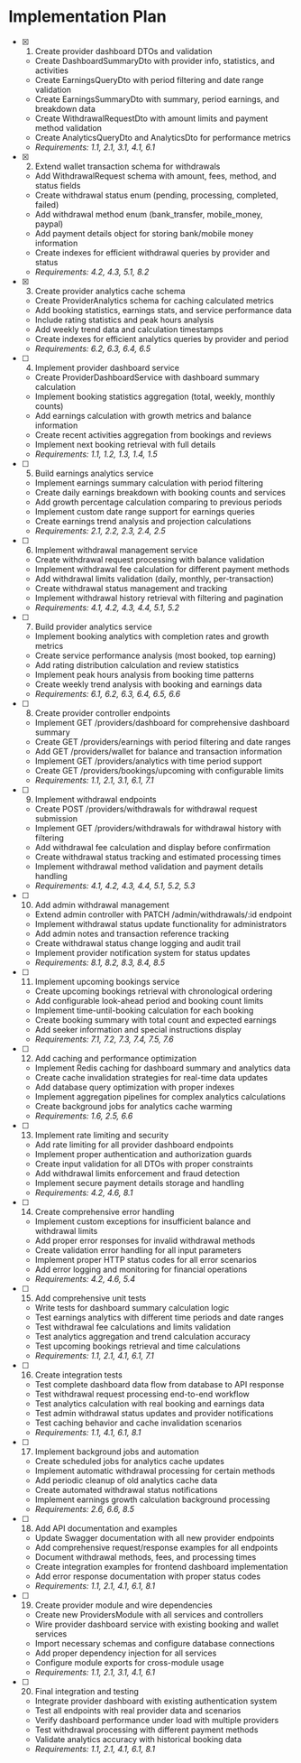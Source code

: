 # Implementation Plan

- [x] 1. Create provider dashboard DTOs and validation



  - Create DashboardSummaryDto with provider info, statistics, and activities
  - Create EarningsQueryDto with period filtering and date range validation
  - Create EarningsSummaryDto with summary, period earnings, and breakdown data
  - Create WithdrawalRequestDto with amount limits and payment method validation
  - Create AnalyticsQueryDto and AnalyticsDto for performance metrics
  - _Requirements: 1.1, 2.1, 3.1, 4.1, 6.1_

- [x] 2. Extend wallet transaction schema for withdrawals









  - Add WithdrawalRequest schema with amount, fees, method, and status fields
  - Create withdrawal status enum (pending, processing, completed, failed)
  - Add withdrawal method enum (bank_transfer, mobile_money, paypal)
  - Add payment details object for storing bank/mobile money information
  - Create indexes for efficient withdrawal queries by provider and status
  - _Requirements: 4.2, 4.3, 5.1, 8.2_

- [x] 3. Create provider analytics cache schema





  - Create ProviderAnalytics schema for caching calculated metrics
  - Add booking statistics, earnings stats, and service performance data
  - Include rating statistics and peak hours analysis
  - Add weekly trend data and calculation timestamps
  - Create indexes for efficient analytics queries by provider and period
  - _Requirements: 6.2, 6.3, 6.4, 6.5_

- [ ] 4. Implement provider dashboard service




  - Create ProviderDashboardService with dashboard summary calculation
  - Implement booking statistics aggregation (total, weekly, monthly counts)
  - Add earnings calculation with growth metrics and balance information
  - Create recent activities aggregation from bookings and reviews
  - Implement next booking retrieval with full details
  - _Requirements: 1.1, 1.2, 1.3, 1.4, 1.5_

- [ ] 5. Build earnings analytics service
  - Implement earnings summary calculation with period filtering
  - Create daily earnings breakdown with booking counts and services
  - Add growth percentage calculation comparing to previous periods
  - Implement custom date range support for earnings queries
  - Create earnings trend analysis and projection calculations
  - _Requirements: 2.1, 2.2, 2.3, 2.4, 2.5_

- [ ] 6. Implement withdrawal management service
  - Create withdrawal request processing with balance validation
  - Implement withdrawal fee calculation for different payment methods
  - Add withdrawal limits validation (daily, monthly, per-transaction)
  - Create withdrawal status management and tracking
  - Implement withdrawal history retrieval with filtering and pagination
  - _Requirements: 4.1, 4.2, 4.3, 4.4, 5.1, 5.2_

- [ ] 7. Build provider analytics service
  - Implement booking analytics with completion rates and growth metrics
  - Create service performance analysis (most booked, top earning)
  - Add rating distribution calculation and review statistics
  - Implement peak hours analysis from booking time patterns
  - Create weekly trend analysis with booking and earnings data
  - _Requirements: 6.1, 6.2, 6.3, 6.4, 6.5, 6.6_

- [ ] 8. Create provider controller endpoints
  - Implement GET /providers/dashboard for comprehensive dashboard summary
  - Create GET /providers/earnings with period filtering and date ranges
  - Add GET /providers/wallet for balance and transaction information
  - Implement GET /providers/analytics with time period support
  - Create GET /providers/bookings/upcoming with configurable limits
  - _Requirements: 1.1, 2.1, 3.1, 6.1, 7.1_

- [ ] 9. Implement withdrawal endpoints
  - Create POST /providers/withdrawals for withdrawal request submission
  - Implement GET /providers/withdrawals for withdrawal history with filtering
  - Add withdrawal fee calculation and display before confirmation
  - Create withdrawal status tracking and estimated processing times
  - Implement withdrawal method validation and payment details handling
  - _Requirements: 4.1, 4.2, 4.3, 4.4, 5.1, 5.2, 5.3_

- [ ] 10. Add admin withdrawal management
  - Extend admin controller with PATCH /admin/withdrawals/:id endpoint
  - Implement withdrawal status update functionality for administrators
  - Add admin notes and transaction reference tracking
  - Create withdrawal status change logging and audit trail
  - Implement provider notification system for status updates
  - _Requirements: 8.1, 8.2, 8.3, 8.4, 8.5_

- [ ] 11. Implement upcoming bookings service
  - Create upcoming bookings retrieval with chronological ordering
  - Add configurable look-ahead period and booking count limits
  - Implement time-until-booking calculation for each booking
  - Create booking summary with total count and expected earnings
  - Add seeker information and special instructions display
  - _Requirements: 7.1, 7.2, 7.3, 7.4, 7.5, 7.6_

- [ ] 12. Add caching and performance optimization
  - Implement Redis caching for dashboard summary and analytics data
  - Create cache invalidation strategies for real-time data updates
  - Add database query optimization with proper indexes
  - Implement aggregation pipelines for complex analytics calculations
  - Create background jobs for analytics cache warming
  - _Requirements: 1.6, 2.5, 6.6_

- [ ] 13. Implement rate limiting and security
  - Add rate limiting for all provider dashboard endpoints
  - Implement proper authentication and authorization guards
  - Create input validation for all DTOs with proper constraints
  - Add withdrawal limits enforcement and fraud detection
  - Implement secure payment details storage and handling
  - _Requirements: 4.2, 4.6, 8.1_

- [ ] 14. Create comprehensive error handling
  - Implement custom exceptions for insufficient balance and withdrawal limits
  - Add proper error responses for invalid withdrawal methods
  - Create validation error handling for all input parameters
  - Implement proper HTTP status codes for all error scenarios
  - Add error logging and monitoring for financial operations
  - _Requirements: 4.2, 4.6, 5.4_

- [ ] 15. Add comprehensive unit tests
  - Write tests for dashboard summary calculation logic
  - Test earnings analytics with different time periods and date ranges
  - Test withdrawal fee calculations and limits validation
  - Test analytics aggregation and trend calculation accuracy
  - Test upcoming bookings retrieval and time calculations
  - _Requirements: 1.1, 2.1, 4.1, 6.1, 7.1_

- [ ] 16. Create integration tests
  - Test complete dashboard data flow from database to API response
  - Test withdrawal request processing end-to-end workflow
  - Test analytics calculation with real booking and earnings data
  - Test admin withdrawal status updates and provider notifications
  - Test caching behavior and cache invalidation scenarios
  - _Requirements: 1.1, 4.1, 6.1, 8.1_

- [ ] 17. Implement background jobs and automation
  - Create scheduled jobs for analytics cache updates
  - Implement automatic withdrawal processing for certain methods
  - Add periodic cleanup of old analytics cache data
  - Create automated withdrawal status notifications
  - Implement earnings growth calculation background processing
  - _Requirements: 2.6, 6.6, 8.5_

- [ ] 18. Add API documentation and examples
  - Update Swagger documentation with all new provider endpoints
  - Add comprehensive request/response examples for all endpoints
  - Document withdrawal methods, fees, and processing times
  - Create integration examples for frontend dashboard implementation
  - Add error response documentation with proper status codes
  - _Requirements: 1.1, 2.1, 4.1, 6.1, 8.1_

- [ ] 19. Create provider module and wire dependencies
  - Create new ProvidersModule with all services and controllers
  - Wire provider dashboard service with existing booking and wallet services
  - Import necessary schemas and configure database connections
  - Add proper dependency injection for all services
  - Configure module exports for cross-module usage
  - _Requirements: 1.1, 2.1, 3.1, 4.1, 6.1_

- [ ] 20. Final integration and testing
  - Integrate provider dashboard with existing authentication system
  - Test all endpoints with real provider data and scenarios
  - Verify dashboard performance under load with multiple providers
  - Test withdrawal processing with different payment methods
  - Validate analytics accuracy with historical booking data
  - _Requirements: 1.1, 2.1, 4.1, 6.1, 8.1_